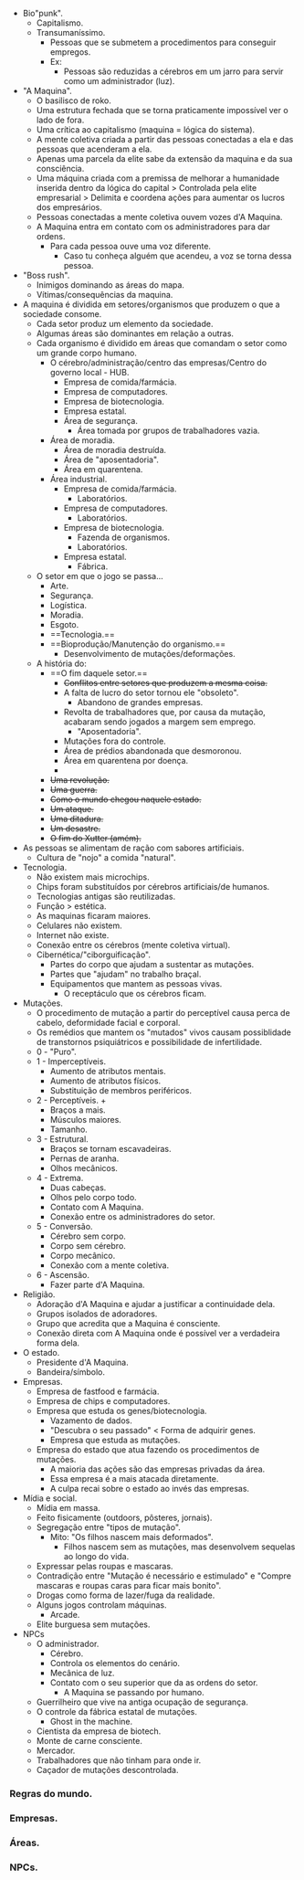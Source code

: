 * Bio"punk".
	* Capitalismo.
	* Transumaníssimo.
		* Pessoas que se submetem a procedimentos para conseguir empregos.
		* Ex:
			* Pessoas são reduzidas a cérebros em um jarro para servir como um administrador (luz).
* "A Maquina".
	* O basilisco de roko.
	* Uma estrutura fechada que se torna praticamente impossível ver o lado de fora.
	* Uma crítica ao capitalismo (maquina = lógica do sistema).
	* A mente coletiva criada a partir das pessoas conectadas a ela e das pessoas que acenderam a ela.
	* Apenas uma parcela da elite sabe da extensão da maquina e da sua consciência.
	* Uma máquina criada com a premissa de melhorar a humanidade inserida dentro da lógica do capital > Controlada pela elite empresarial > Delimita e coordena ações para aumentar os lucros dos empresários.
	* Pessoas conectadas a mente coletiva ouvem vozes d'A Maquina.
	* A Maquina entra em contato com os administradores para dar ordens.
		* Para cada pessoa ouve uma voz diferente.
			* Caso tu conheça alguém que acendeu, a voz se torna dessa pessoa.
* "Boss rush".
	* Inimigos dominando as áreas do mapa.
	* Vítimas/consequências da maquina.
* A maquina é dividida em setores/organismos que produzem o que a sociedade consome.
	* Cada setor produz um elemento da sociedade.
	* Algumas áreas são dominantes em relação a outras.
	* Cada organismo é dividido em áreas que comandam o setor como um grande corpo humano.
		* O cérebro/administração/centro das empresas/Centro do governo local - HUB.
			* Empresa de comida/farmácia.
			* Empresa de computadores.
			* Empresa de biotecnologia.
			* Empresa estatal.
			* Área de segurança.
				* Área tomada por grupos de trabalhadores vazia.
		* Área de moradia.
			* Área de moradia destruída.
			* Área de "aposentadoria".
			* Área em quarentena.
		* Área industrial.
			* Empresa de comida/farmácia.
				* Laboratórios.
			* Empresa de computadores.
				* Laboratórios.
			* Empresa de biotecnologia.
				* Fazenda de organismos.
				* Laboratórios.
			* Empresa estatal.
				* Fábrica.
	* O setor em que o jogo se passa...
		* Arte.
		* Segurança.
		* Logística.
		* Moradia.
		* Esgoto.
		* ==Tecnologia.==
		* ==Bioprodução/Manutenção do organismo.==
			* Desenvolvimento de mutações/deformações.
	* A história do:
		* ==O fim daquele setor.==
			* ~~Conflitos entre setores que produzem a mesma coisa.~~
			* A falta de lucro do setor tornou ele "obsoleto".
				* Abandono de grandes empresas.
			* Revolta de trabalhadores que, por causa da mutação, acabaram sendo jogados a margem sem emprego.
				* "Aposentadoria".
			* Mutações fora do controle.
			* Área de prédios abandonada que desmoronou.
			* Área em quarentena por doença.
			* 
		* ~~Uma revolução.~~
		* ~~Uma guerra.~~
		* ~~Como o mundo chegou naquele estado.~~
		* ~~Um ataque.~~
		* ~~Uma ditadura.~~
		* ~~Um desastre.~~
		* ~~O fim do Xutter (amém).~~
* As pessoas se alimentam de ração com sabores artificiais.
	* Cultura de "nojo" a comida "natural".
* Tecnologia.
	* Não existem mais microchips.
	* Chips foram substituídos por cérebros artificiais/de humanos.
	* Tecnologias antigas são reutilizadas.
	* Função > estética.
	* As maquinas ficaram maiores.
	* Celulares não existem.
	* Internet não existe.
	* Conexão entre os cérebros (mente coletiva virtual).
	* Cibernética/"ciborguificação".
		* Partes do corpo que ajudam a sustentar as mutações.
		* Partes que "ajudam" no trabalho braçal.
		* Equipamentos que mantem as pessoas vivas.
			* O receptáculo que os cérebros ficam.
* Mutações.
	* O procedimento de mutação a partir do perceptível causa perca de cabelo, deformidade facial e corporal.
	* Os remédios que mantem os "mutados" vivos causam possiblidade de transtornos psiquiátricos e possibilidade de infertilidade.
	* 0 - "Puro".
	* 1 - Imperceptíveis.
		* Aumento de atributos mentais.
		* Aumento de atributos físicos.
		* Substituição de membros periféricos.
	* 2 - Perceptíveis.  +
		* Braços a mais.
		* Músculos maiores.
		* Tamanho.
	* 3 - Estrutural.
		* Braços se tornam escavadeiras.
		* Pernas de aranha.
		* Olhos mecânicos.
	* 4 - Extrema.
		* Duas cabeças.
		* Olhos pelo corpo todo.
		* Contato com A Maquina.
		* Conexão entre os administradores do setor.
	* 5 - Conversão.
		* Cérebro sem corpo.
		* Corpo sem cérebro.
		* Corpo mecânico.
		* Conexão com a mente coletiva.
	* 6 - Ascensão.
		* Fazer parte d'A Maquina.
* Religião.
	* Adoração d'A Maquina e ajudar a justificar a continuidade dela.
	* Grupos isolados de adoradores.
	* Grupo que acredita que a Maquina é consciente.
	* Conexão direta com A Maquina onde é possível ver a verdadeira forma dela.
* O estado.
	* Presidente d'A Maquina.
	* Bandeira/símbolo.
* Empresas.
	* Empresa de fastfood e farmácia.
	* Empresa de chips e computadores.
	* Empresa que estuda os genes/biotecnologia.
		* Vazamento de dados.
		* "Descubra o seu passado" < Forma de adquirir genes.
		* Empresa que estuda as mutações.
	* Empresa do estado que atua fazendo os procedimentos de mutações.
		* A maioria das ações são das empresas privadas da área.
		* Essa empresa é a mais atacada diretamente.
		* A culpa recai sobre o estado ao invés das empresas.
* Mídia e social.
	* Mídia em massa.
	* Feito fisicamente (outdoors, pôsteres, jornais).
	* Segregação entre "tipos de mutação".
		* Mito: "Os filhos nascem mais deformados".
			* Filhos nascem sem as mutações, mas desenvolvem sequelas ao longo do vida.
	* Expressar pelas roupas e mascaras.
	* Contradição entre "Mutação é necessário e estimulado" e "Compre mascaras e roupas caras para ficar mais bonito".
	* Drogas como forma de lazer/fuga da realidade.
	* Alguns jogos controlam máquinas.
		* Arcade.
	* Elite burguesa sem mutações.
* NPCs
	* O administrador.
		* Cérebro.
		* Controla os elementos do cenário.
		* Mecânica de luz.
		* Contato com o seu superior que da as ordens do setor.
			* A Maquina se passando por humano.
	* Guerrilheiro que vive na antiga ocupação de segurança.
	* O controle da fábrica estatal de mutações.
		* Ghost in the machine.
	* Cientista da empresa de biotech.
	* Monte de carne consciente.
	* Mercador.
	* Trabalhadores que não tinham para onde ir.
	* Caçador de mutações descontrolada.


### Regras do mundo.


### Empresas.


### Áreas.


### NPCs.